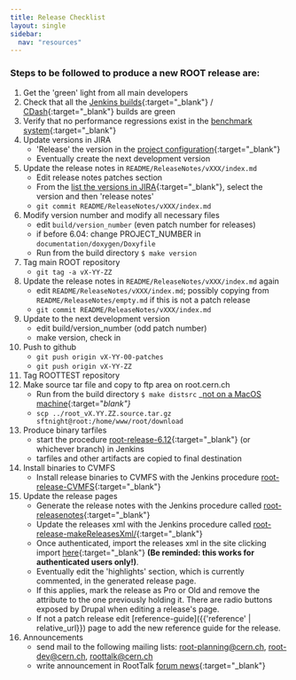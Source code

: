 ```yaml
---
title: Release Checklist
layout: single
sidebar:
  nav: "resources"
---
```


### Steps to be followed to produce a new ROOT release are:

  1. Get the 'green' light from all main developers
  2. Check that all the [Jenkins builds](https://epsft-jenkins.cern.ch/view/ROOT/){:target="_blank"} / [CDash](http://cdash.cern.ch/index.php?project=ROOT){:target="_blank"} builds are green
  3. Verify that no performance regressions exist in the [benchmark system](https://rootbnch-grafana-test.cern.ch/){:target="_blank"}
  4. Update versions in JIRA
      - 'Release' the version in the [project configuration](https://sft.its.cern.ch/jira/plugins/servlet/project-config/ROOT/versions){:target="_blank"}
      - Eventually create the next development version
  5. Update the release notes in `README/ReleaseNotes/vXXX/index.md`
      - Edit release notes patches section
      - From the [list the versions in JIRA](https://sft.its.cern.ch/jira/projects/ROOT?selectedItem=com.atlassian.jira.jira-projects-plugin:release-page&status=released){:target="_blank"}, select the version and then 'release notes'
      - `git commit README/ReleaseNotes/vXXX/index.md`
  6. Modify version number and modify all necessary files
      - edit `build/version_number` (even patch number for releases)
      - if before 6.04: change PROJECT_NUMBER in `documentation/doxygen/Doxyfile`
      - Run from the build directory `$ make version`
  7. Tag main ROOT repository
      - `git tag -a vX-YY-ZZ`
  8. Update the release notes in `README/ReleaseNotes/vXXX/index.md` again
      - edit `README/ReleaseNotes/vXXX/index.md`; possibly copying from `README/ReleaseNotes/empty.md` if this is not a patch release
      - `git commit README/ReleaseNotes/vXXX/index.md`
  9. Update to the next development version
      - edit build/version_number (odd patch number)
      - make version, check in
  10. Push to github
      - `git push origin vX-YY-00-patches`
      - `git push origin vX-YY-ZZ`
  11. Tag ROOTTEST repository
  12. Make source tar file and copy to ftp area on root.cern.ch
      - Run from the build directory `$ make distsrc` _[not on a MacOS machine](http://superuser.com/questions/318809/linux-os-x-tar-incompatibility-tarballs-created-on-os-x-give-errors-when-unt){:target="_blank"}_
      - `scp ../root_vX.YY.ZZ.source.tar.gz sftnight@root:/home/www/root/download`
  13. Produce binary tarfiles
      - start the procedure [root-release-6.12](https://epsft-jenkins.cern.ch/view/ROOT/job/root-release-6.12/){:target="_blank"} (or whichever branch) in Jenkins
      - tarfiles and other artifacts are copied to final destination
  14. Install binaries to CVMFS
      - Install release binaries to CVMFS with the Jenkins procedure [root-release-CVMFS](https://epsft-jenkins.cern.ch/view/ROOT/job/root-release-CVMFS/){:target="_blank"}
  15. Update the release pages
      - Generate the release notes with the Jenkins procedure called [root-releasenotes](https://epsft-jenkins.cern.ch/view/ROOT/job/root-releasenotes/){:target="_blank"}
      - Update the releases xml with the Jenkins procedure called [root-release-makeReleasesXml/](https://epsft-jenkins.cern.ch/view/ROOT/job/root-release-makeReleasesXml/){:target="_blank"}
      - Once authenticated, import the releases xml in the site clicking import [here](http://cern.ch/go/6Dc8){:target="_blank"} __(Be reminded: this works for authenticated users only!)__.
      - Eventually edit the 'highlights' section, which is currently commented, in the generated release page.
      - If this applies, mark the release as Pro or Old and remove the attribute to the one previously holding it. There are radio buttons exposed by Drupal when editing a release's page.
      - If not a patch release edit [reference-guide]({{'reference' | relative_url}}) page to add the new reference guide for the release.
  16. Announcements
      - send mail to the following mailing lists: root-planning@cern.ch, root-dev@cern.ch, roottalk@cern.ch
      - write announcement in RootTalk [forum news](https://root-forum.cern.ch/c/news){:target="_blank"}